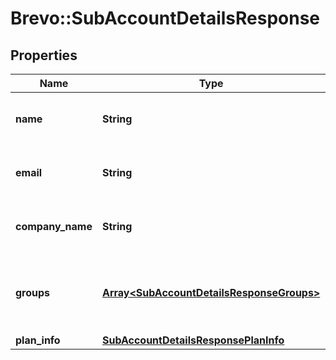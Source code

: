 # Brevo::SubAccountDetailsResponse

## Properties
Name | Type | Description | Notes
------------ | ------------- | ------------- | -------------
**name** | **String** | Name of the sub-account user | [optional] 
**email** | **String** | Email id of the sub-account organization | [optional] 
**company_name** | **String** | Sub-account company name | [optional] 
**groups** | [**Array&lt;SubAccountDetailsResponseGroups&gt;**](SubAccountDetailsResponseGroups.md) | List of group(s) associated with the sub-account | [optional] 
**plan_info** | [**SubAccountDetailsResponsePlanInfo**](SubAccountDetailsResponsePlanInfo.md) |  | [optional] 



